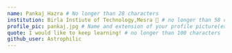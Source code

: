 ```yaml
---
name: Pankaj Hazra # No longer than 28 characters
institution: Birla Instiute of Technology,Mesra 🚩 # no longer than 58 characters
profile_pic: pankaj.jpg # Name and extension of your profile picture(ex. mona.png)
quote: I would like to keep learning! # no longer than 100 characters
github_user: Astrophilic
---
```

